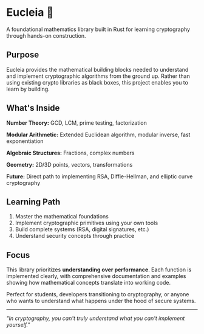 # **Eucleia** 🔐

A foundational mathematics library built in Rust for learning cryptography through hands-on construction.

## **Purpose**

Eucleia provides the mathematical building blocks needed to understand and implement cryptographic algorithms from the ground up. Rather than using existing crypto libraries as black boxes, this project enables you to learn by building.

## **What's Inside**

**Number Theory:** GCD, LCM, prime testing, factorization

**Modular Arithmetic:** Extended Euclidean algorithm, modular inverse, fast exponentiation

**Algebraic Structures:** Fractions, complex numbers

**Geometry:** 2D/3D points, vectors, transformations

**Future:** Direct path to implementing RSA, Diffie-Hellman, and elliptic curve cryptography

## **Learning Path**

1. Master the mathematical foundations
2. Implement cryptographic primitives using your own tools
3. Build complete systems (RSA, digital signatures, etc.)
4. Understand security concepts through practice

## **Focus**

This library prioritizes **understanding over performance**. Each function is implemented clearly, with comprehensive documentation and examples showing how mathematical concepts translate into working code.

Perfect for students, developers transitioning to cryptography, or anyone who wants to understand what happens under the hood of secure systems.

---

*"In cryptography, you can't truly understand what you can't implement yourself."*